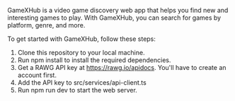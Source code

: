 GameXHub is a video game discovery web app that helps you find new and interesting games to play. With GameXHub, you can search for games by platform, genre, and more.

To get started with GameXHub, follow these steps:
1) Clone this repository to your local machine.
2) Run npm install to install the required dependencies.
3) Get a RAWG API key at https://rawg.io/apidocs. You'll have to create an account first.
4) Add the API key to src/services/api-client.ts
5) Run npm run dev to start the web server.
